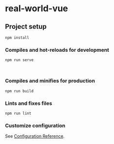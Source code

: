 # real-world-vue

## Project setup

```
npm install
```

### Compiles and hot-reloads for development

```
npm run serve



```

### Compiles and minifies for production

```
npm run build
```

### Lints and fixes files

```
npm run lint
```

### Customize configuration

See [Configuration Reference](https://cli.vuejs.org/config/).

